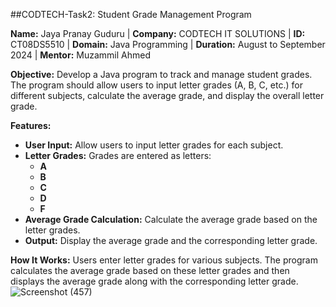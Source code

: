 ##CODTECH-Task2: Student Grade Management Program

**Name:** Jaya Pranay Guduru | **Company:** CODTECH IT SOLUTIONS | **ID:** CT08DS5510 | **Domain:** Java Programming | **Duration:** August to September 2024 | **Mentor:** Muzammil Ahmed

**Objective:** Develop a Java program to track and manage student grades. The program should allow users to input letter grades (A, B, C, etc.) for different subjects, calculate the average grade, and display the overall letter grade.

**Features:** 
- **User Input:** Allow users to input letter grades for each subject.
- **Letter Grades:** Grades are entered as letters:
  - **A**
  - **B**
  - **C**
  - **D**
  - **F**
- **Average Grade Calculation:** Calculate the average grade based on the letter grades.
- **Output:** Display the average grade and the corresponding letter grade.

**How It Works:** Users enter letter grades for various subjects. The program calculates the average grade based on these letter grades and then displays the average grade along with the corresponding letter grade.
 ![Screenshot (457)](https://github.com/user-attachments/assets/d48715cf-29a7-405a-a099-95c7d62140f3)
